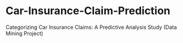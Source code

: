 # Car-Insurance-Claim-Prediction
Categorizing Car Insurance Claims: A Predictive Analysis Study (Data Mining Project)
